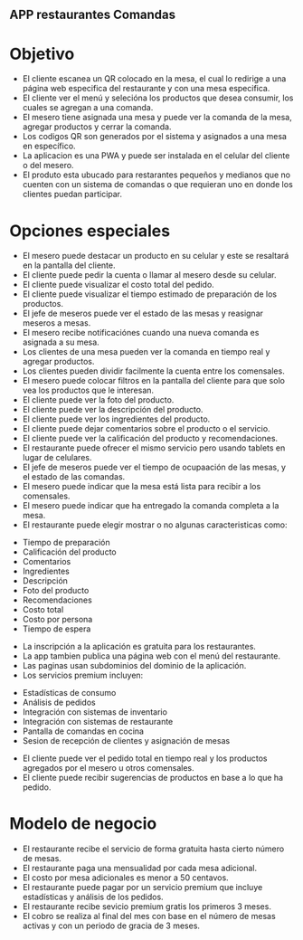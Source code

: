 ## APP restaurantes Comandas
# Objetivo
* El cliente escanea un QR colocado en la mesa, el cual lo redirige a una página web especifica del restaurante y con una mesa especifica.
* El cliente ver el menú y selecióna los productos que desea consumir, los cuales se agregan a una comanda.
* El mesero tiene asignada una mesa y puede ver la comanda de la mesa, agregar productos y cerrar la comanda.
* Los codigos QR son generados por el sistema y asignados a una mesa en específico.
* La aplicacion es una PWA y puede ser instalada en el celular del cliente o del mesero.
* El produto esta ubucado para restarantes pequeños y medianos que no cuenten con un sistema de comandas o que requieran uno en donde los clientes puedan participar.

# Opciones especiales
* El mesero puede destacar un producto en su celular y este se resaltará en la pantalla del cliente.
* El cliente puede pedir la cuenta o llamar al mesero desde su celular.
* El cliente puede visualizar el costo total del pedido.
* El cliente puede visualizar el tiempo estimado de preparación de los productos.
* El jefe de meseros puede ver el estado de las mesas y reasignar meseros a mesas.
* El mesero recibe notificaciónes cuando una nueva comanda es asignada a su mesa.
* Los clientes de una mesa pueden ver la comanda en tiempo real y agregar productos.
* Los clientes pueden dividir facilmente la cuenta entre los comensales.
* El mesero puede colocar filtros en la pantalla del cliente para que solo vea los productos que le interesan.
* El cliente puede ver la foto del producto.
* El cliente puede ver la descripción del producto.
* El cliente puede ver los ingredientes del producto.
* El cliente puede dejar comentarios sobre el producto o el servicio.
* El cliente puede ver la calificación del producto y recomendaciones.
* El restaurante puede ofrecer el mismo servicio pero usando tablets en lugar de celulares.
* El jefe de meseros puede ver el tiempo de ocupaación de las mesas, y el estado de las comandas.
* El mesero puede indicar que la mesa está lista para recibir a los comensales.
* El mesero puede indicar que ha entregado la comanda completa a la mesa.
* El restaurante puede elegir mostrar o no algunas caracteristicas como:
- Tiempo de preparación
- Calificación del producto
- Comentarios
- Ingredientes
- Descripción
- Foto del producto
- Recomendaciones
- Costo total
- Costo por persona
- Tiempo de espera
* La inscripción a la aplicación es gratuita para los restaurantes.
* La app tambien publica una página web con el menú del restaurante.
* Las paginas usan subdominios del dominio de la aplicación.
* Los servicios premium incluyen:
- Estadísticas de consumo
- Análisis de pedidos
- Integración con sistemas de inventario
- Integración con sistemas de restaurante
- Pantalla de comandas en cocina
- Sesion de recepción de clientes y asignación de mesas
* El cliente puede ver el pedido total en tiempo real y los productos agregados por el mesero u otros comensales.
* El cliente puede recibir sugerencias de productos en base a lo que ha pedido.


# Modelo de negocio
* El restaurante recibe el servicio de forma gratuita hasta cierto número de mesas.
* El restaurante paga una mensualidad por cada mesa adicional.
* El costo por mesa adicionales es menor a 50 centavos.
* El restaurante puede pagar por un servicio premium que incluye estadísticas y análisis de los pedidos.
* El restaurante recibe sevicio premium gratis los primeros 3 meses.
* El cobro se realiza al final del mes con base en el número de mesas activas y con un periodo de gracia de 3 meses.
